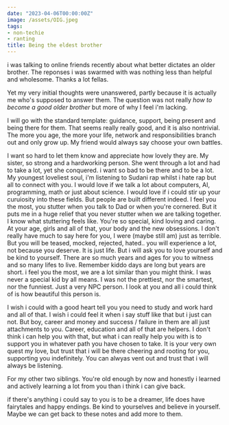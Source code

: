```yaml
---
date: "2023-04-06T00:00:00Z"
image: /assets/OIG.jpeg
tags:
- non-techie
- ranting
title: Being the eldest brother
---
```


i was talking to online friends recently about what better dictates an older brother. The reponses i was swarmed with was nothing less than helpful and wholesome. Thanks a lot fellas. 

Yet my very initial thoughts were unanswered, partly because it is actually me who's supposed to answer them. The question was not really _how to become a good older brother_ but more of why I feel i'm lacking.

I will go with the standard template: guidance, support, being present and being there for them. That seems really really good, and it is also nontrivial. The more you age, the more your life, network and responsibilities branch out and only grow up. My friend would always say choose your own battles. 



I want so hard to let them know and appreciate how lovely they are. My sister, so strong and a hardworking person. She went through a lot and had to take a lot, yet she conquered. i want so bad to be there and to be a lot. 
My youngest loveliest soul, i'm listening to Sudani rap whilst i hate rap but all to connect with you. I would love if we talk a lot about computers, AI, programming, math or just about science. I would love if i could stir up your curuiosity into these fields. But people are built different indeed. 
I feel you the most, you stutter when you talk to Dad or when you're cornered. But it puts me in a huge relief that you never stutter when we are talking together. I know what stuttering feels like. You're so special, kind loving and caring. At your age, girls and all of that, your body and the new obsessions. I don't really have much to say here for you, I were (maybe still am) just as terrible. But you will be teased, mocked, rejected, hated.. you will experience a lot, not because you deserve. It is just life. But i will ask you to love yourself and be kind to yourself. There are so much years and ages for you to witness and so many lifes to live. Remember kiddo days are long but years are short. i feel you the most, we are a lot similar than you might think. I was never a special kid by all means. I was not the prettiest, nor the smartest, nor the funniest. Just a very NPC person. I look at you and all i could think of is how beautiful this person is.

I wish i could with a good heart tell you you need to study and work hard and all of that. I wish i could feel it when i say stuff like that but i just can not. But boy, career and money and success / failure in them are all just attachments to you. Career, education and all of that are helpers. I don't think i can help you with that, but what i can really help you with is to support you in whatever path you have chosen to take. It is your very own quest my love, but trust that i will be there cheering and rooting for you, supporting you indefinitely. You can alwyas vent out and trust that i will always be listening.

For my other two siblings. You're old enough by now and honestly i learned and actively learning a lot from you than i think i can give back.

if there's anything i could say to you is to be a dreamer, life does have fairytales and happy endings. Be kind to yourselves and believe in yourself. Maybe we can get back to these notes and add more to them.


